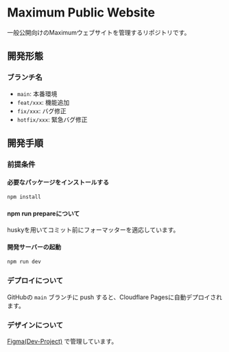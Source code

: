 # Maximum Public Website

一般公開向けのMaximumウェブサイトを管理するリポジトリです。

## 開発形態

### ブランチ名

- `main`: 本番環境
- `feat/xxx`: 機能追加
- `fix/xxx`: バグ修正
- `hotfix/xxx`: 緊急バグ修正

## 開発手順

### 前提条件

#### 必要なパッケージをインストールする

```bash
npm install
```

#### npm run prepareについて
huskyを用いてコミット前にフォーマッターを適応しています。

#### 開発サーバーの起動

```bash
npm run dev
```

### デプロイについて

GitHubの `main` ブランチに push すると、Cloudflare Pagesに自動デプロイされます。

### デザインについて

[Figma(Dev-Project)](https://www.figma.com/file/bpfQJEGw74avlImcC0LbiZ/Dev-Project?type=design&node-id=5%3A2&mode=design&t=6dFZsWxnenm8fWhx-1)
で管理しています。
